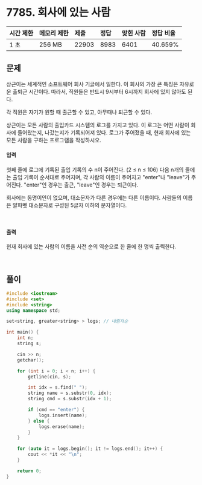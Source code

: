 # 7785. 회사에 있는 사람

| 시간 제한 | 메모리 제한 | 제출  | 정답 | 맞힌 사람 | 정답 비율 |
| :-------- | :---------- | :---- | :--- | :-------- | :-------- |
| 1 초      | 256 MB      | 22903 | 8983 | 6401      | 40.659%   |

## 문제

상근이는 세계적인 소프트웨어 회사 기글에서 일한다. 이 회사의 가장 큰 특징은 자유로운 출퇴근 시간이다. 따라서, 직원들은 반드시 9시부터 6시까지 회사에 있지 않아도 된다.

각 직원은 자기가 원할 때 출근할 수 있고, 아무때나 퇴근할 수 있다.

상근이는 모든 사람의 출입카드 시스템의 로그를 가지고 있다. 이 로그는 어떤 사람이 회사에 들어왔는지, 나갔는지가 기록되어져 있다. 로그가 주어졌을 때, 현재 회사에 있는 모든 사람을 구하는 프로그램을 작성하시오.

#### 입력

첫째 줄에 로그에 기록된 출입 기록의 수 n이 주어진다. (2 ≤ n ≤ 106) 다음 n개의 줄에는 출입 기록이 순서대로 주어지며, 각 사람의 이름이 주어지고 "enter"나 "leave"가 주어진다. "enter"인 경우는 출근, "leave"인 경우는 퇴근이다.

회사에는 동명이인이 없으며, 대소문자가 다른 경우에는 다른 이름이다. 사람들의 이름은 알파벳 대소문자로 구성된 5글자 이하의 문자열이다.

<br/>

#### 출력

현재 회사에 있는 사람의 이름을 사전 순의 역순으로 한 줄에 한 명씩 출력한다.

<br/>

## 풀이

```c++
#include <iostream>
#include <set>
#include <string>
using namespace std;

set<string, greater<string> > logs; // 내림차순

int main() {
	int n;
	string s;

	cin >> n;
	getchar();

	for (int i = 0; i < n; i++) {
		getline(cin, s);

		int idx = s.find(" ");
		string name = s.substr(0, idx);
		string cmd = s.substr(idx + 1);

		if (cmd == "enter") {
			logs.insert(name);
		} else {
			logs.erase(name);
		}
	}

	for (auto it = logs.begin(); it != logs.end(); it++) {
		cout << *it << "\n";
	}

	return 0;
}
```
